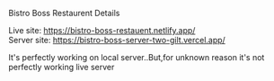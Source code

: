 Bistro Boss Restaurent Details

Live site: https://bistro-boss-restauent.netlify.app/ <br/>
Server site: https://bistro-boss-server-two-gilt.vercel.app/ <br/>

It's perfectly working on local server..But,for unknown reason it's not perfectly working live server
